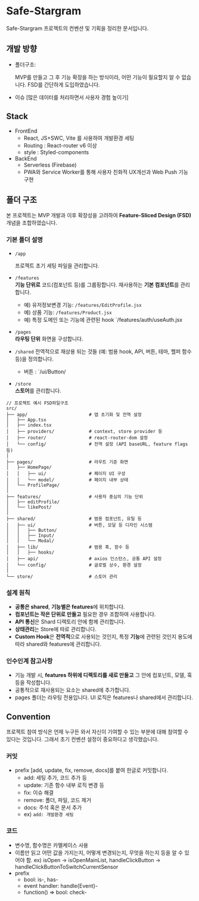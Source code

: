 # Safe-Stargram

Safe-Stargram 프로젝트의 컨벤션 및 기획을 정리한 문서입니다.

## 개발 방향

- 폴더구조:

  MVP를 만들고 그 후 기능 확장을 하는 방식이라, 어떤 기능이 필요할지 알 수 없습니다. FSD를 간단하게 도입하였습니다.

- 이슈 [많은 데이터를 처리하면서 사용자 경험 높이기]

## Stack

- FrontEnd
  - React, JS+SWC, Vite 를 사용하여 개발환경 세팅
  - Routing : React-router v6 이상
  - style : Styled-components
- BackEnd
  - Serverless (Firebase)
  - PWA와 Service Worker를 통해 사용자 친화적 UX개선과 Web Push 기능 구현

## 폴더 구조

본 프로젝트는 MVP 개발과 이후 확장성을 고려하여 **Feature-Sliced Design (FSD)** 개념을 조합하였습니다.

### 기본 폴더 설명
- `/app`

  프로젝트 초기 세팅 파일을 관리합니다.

- `/features`  
  **기능 단위로** 코드(컴포넌트 등)를 그룹핑합니다. 재사용하는 **기본 컴포넌트**를 관리합니다.
  - 예) 유저정보변경 기능: `/features/EditProfile.jsx`
  - 예) 상품 기능: `/features/Product.jsx`
  - 예) 특정 도메인 또는 기능에 관련된 hook `/features/auth/useAuth.jsx

- `/pages`  
  **라우팅 단위** 화면을 구성합니다.  

- `/shared`
  전역적으로 재상용 되는 것들 (예: 범용 hook, API, 버튼, 테마, 헬퍼 함수 등)을 정의합니다.
  - 버튼 : `/ui/Button/

- `/store`  
  **스토어**를 관리합니다.

```text
// 프로젝트 예시 FSD파일구조
src/
├── app/                       # 앱 초기화 및 전역 설정
│   ├── App.tsx
│   ├── index.tsx
│   ├── providers/             # context, store provider 등
│   ├── router/                # react-router-dom 설정
│   └── config/                # 전역 설정 (API baseURL, feature flags 등)
│
├── pages/                     # 라우트 기준 화면
│   ├── HomePage/
│   │   ├── ui/                # 페이지 UI 구성
│   │   └── model/             # 페이지 내부 상태
│   └── ProfilePage/
│
├── features/                  # 사용자 중심의 기능 단위
│   ├── editProfile/
│   └── likePost/
│
├── shared/                    # 범용 컴포넌트, 유틸 등
│   ├── ui/                    # 버튼, 모달 등 디자인 시스템
│   │   ├── Button/
│   │   ├── Input/
│   │   └── Modal/
│   ├── lib/                   # 범용 훅, 함수 등
│   │   ├── hooks/
│   ├── api/                   # axios 인스턴스, 공통 API 설정
│   └── config/                # 글로벌 상수, 환경 설정
│
└── store/                     # 스토어 관리
```

### 설계 원칙

- **공통은 shared**, **기능별은 features**에 위치합니다.
- **컴포넌트는 작은 단위로 만들고** 필요한 경우 조합하여 사용합니다.
- **API 통신**은 Shard 디렉토리 안에 함께 관리합니다.
- **상태관리**는 Store에 따로 관리합니다.
- **Custom Hook**은 **전역적**으로 사용되는 것인지, 특정 **기능**에 관련된 것인지 용도에 따라 shared와 features에 관리합니다.


### 인수인계 참고사항

- 기능 개발 시, **features 하위에 디렉토리를 새로 만들고** 그 안에 컴포넌트, 모델, 훅 등을 작성합니다.
- 공통적으로 재사용되는 요소는 shared에 추가합니다.
- pages 폴더는 라우팅 전용입니다. UI 로직은 features나 shared에서 관리합니다.

## Convention

프로젝트 참여 방식은 언제 누구든 와서 자신이 기여할 수 있는 부분에 대해 참여할 수 있다는 것입니다. 그래서 초기 컨벤션 설정이 중요하다고 생각했습니다.

### 커밋

- prefix [add, update, fix, remove, docs]를 붙여 한글로 커밋합니다.
  - add: 세팅 추가, 코드 추가 등
  - update: 기존 함수 내부 로직 변경 등
  - fix: 이슈 해결
  - remove: 폴더, 파일, 코드 제거
  - docs: 주석 혹은 문서 추가
  - ex) `add: 개발환경 세팅`

### 코드

- 변수명, 함수명은 카멜케이스 사용
- 이름만 읽고 어떤 값을 가지는지, 어떻게 변경되는지, 무엇을 하는지 등을 알 수 있어야 함.
  ex) isOpen -> isOpenMainList, handleClickButton -> handleClickButtonToSwitchCurrentSensor
- prefix
  - bool: is-, has-
  - event handler: handle{Event}-
  - function() => bool: check-
